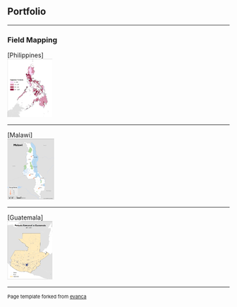 ## Portfolio

---

### Field Mapping

[Philippines]<br>
<img src="images/PHI_patientmodel.jpg" width="102" height="132"/>

---
[Malawi]<br>
<img src="images/Malawi_post-op-1.jpg" width="106.25" height="137.5"/>

---
[Guatemala]<br>
<img src="images/GTM_allPATIENTS.jpg" width="102" height="132"/>



---
<p style="font-size:11px">Page template forked from <a href="https://github.com/evanca/quick-portfolio">evanca</a></p>
<!-- Remove above link if you don't want to attibute -->
